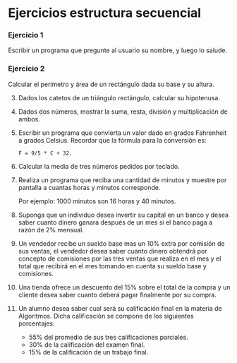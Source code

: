# Ejercicios estructura secuencial

### Ejercicio 1

Escribir un programa que pregunte al usuario su nombre, y luego lo salude.

### Ejercicio 2

Calcular el perímetro y área de un rectángulo dada su base y su altura.



3. Dados los catetos de un triángulo rectángulo, calcular su hipotenusa.
4. Dados dos números, mostrar la suma, resta, división y multiplicación de ambos.
5.  Escribir un programa que convierta un valor dado en grados Fahrenheit a grados Celsius. Recordar que la fórmula para la conversión es: 

		F = 9/5 * C + 32.

6. Calcular la media de tres números pedidos por teclado.
7. Realiza un programa que reciba una cantidad de minutos y muestre por pantalla a cuantas horas y minutos corresponde.

	Por ejemplo: 1000 minutos son 16 horas y 40 minutos.
8. Suponga que un individuo desea invertir su capital en un banco y desea saber cuanto dinero ganara después de un mes si el banco paga a razón de 2% mensual.
9. Un vendedor recibe un sueldo base mas un 10% extra por comisión de sus ventas, el vendedor desea saber cuanto dinero obtendrá por concepto de comisiones por las tres ventas que realiza en el mes y el total que recibirá en el mes tomando en cuenta su sueldo base y comisiones.
10. Una tienda ofrece un descuento del 15% sobre el total de la compra y un cliente desea saber cuanto deberá pagar finalmente por su compra.
11. Un alumno desea saber cual será su calificación final en la materia de Algoritmos. Dicha calificación se compone de los siguientes porcentajes:
	* 55% del promedio de sus tres calificaciones parciales.
    * 30% de la calificación del examen final.
    * 15% de la calificación de un trabajo final.




